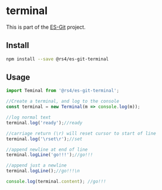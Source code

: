 # terminal

This is part of the [ES-Git](https://github.com/es-git/es-git) project.

## Install

```bash
npm install --save @rs4/es-git-terminal
```

## Usage

```ts
import Teminal from '@rs4/es-git-terminal';

//Create a terminal, and log to the console
const terminal = new Terminal(m => console.log(m));

//log normal text
terminal.log('ready');//ready

//carriage return (\r) will reset cursor to start of line
terminal.log('\rset\r');//set

//append newline at end of line
terminal.logLine('go!!!');//go!!!

//append just a newline
terminal.logLine();//go!!!\n

console.log(terminal.content); //go!!!

```